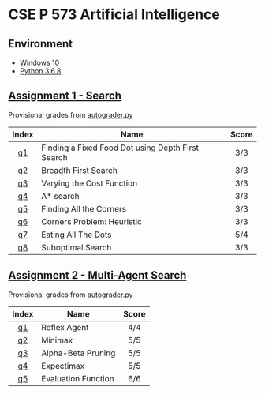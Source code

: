 # CSE P 573 Artificial Intelligence

## Environment

* Windows 10
* [Python 3.6.8](https://www.python.org/downloads/release/python-368/)

## [Assignment 1 - Search](https://courses.cs.washington.edu/courses/csep573/19wi/assignments/search.html)

Provisional grades from [autograder.py](./Project1-Search/autograder.py)

| Index | Name | Score |
| :----:| ---- | :---: |
| [q1](https://github.com/BigEggStudy/UW-CSEP-573-Wi19-Artificial-Intelligence/issues/1) | Finding a Fixed Food Dot using Depth First Search | 3/3 |
| [q2](https://github.com/BigEggStudy/UW-CSEP-573-Wi19-Artificial-Intelligence/issues/2) | Breadth First Search | 3/3 |
| [q3](https://github.com/BigEggStudy/UW-CSEP-573-Wi19-Artificial-Intelligence/issues/3) | Varying the Cost Function | 3/3 |
| [q4](https://github.com/BigEggStudy/UW-CSEP-573-Wi19-Artificial-Intelligence/issues/4) | A* search | 3/3 |
| [q5](https://github.com/BigEggStudy/UW-CSEP-573-Wi19-Artificial-Intelligence/issues/5) | Finding All the Corners | 3/3 |
| [q6](https://github.com/BigEggStudy/UW-CSEP-573-Wi19-Artificial-Intelligence/issues/6) | Corners Problem: Heuristic | 3/3 |
| [q7](https://github.com/BigEggStudy/UW-CSEP-573-Wi19-Artificial-Intelligence/issues/7) | Eating All The Dots | 5/4 |
| [q8](https://github.com/BigEggStudy/UW-CSEP-573-Wi19-Artificial-Intelligence/issues/8) | Suboptimal Search | 3/3 |

## [Assignment 2 - Multi-Agent Search](https://courses.cs.washington.edu/courses/csep573/19wi/assignments/multi_agent.html)

Provisional grades from [autograder.py](./Project2-MultiAgentSearch/autograder.py)

| Index | Name | Score |
| :----:| ---- | :---: |
| [q1](https://github.com/BigEggStudy/UW-CSEP-573-Wi19-Artificial-Intelligence/issues/9) | Reflex Agent | 4/4 |
| [q2](https://github.com/BigEggStudy/UW-CSEP-573-Wi19-Artificial-Intelligence/issues/10) | Minimax | 5/5 |
| [q3](https://github.com/BigEggStudy/UW-CSEP-573-Wi19-Artificial-Intelligence/issues/11) | Alpha-Beta Pruning | 5/5 |
| [q4](https://github.com/BigEggStudy/UW-CSEP-573-Wi19-Artificial-Intelligence/issues/12) | Expectimax | 5/5 |
| [q5](https://github.com/BigEggStudy/UW-CSEP-573-Wi19-Artificial-Intelligence/issues/13) | Evaluation Function | 6/6 |
